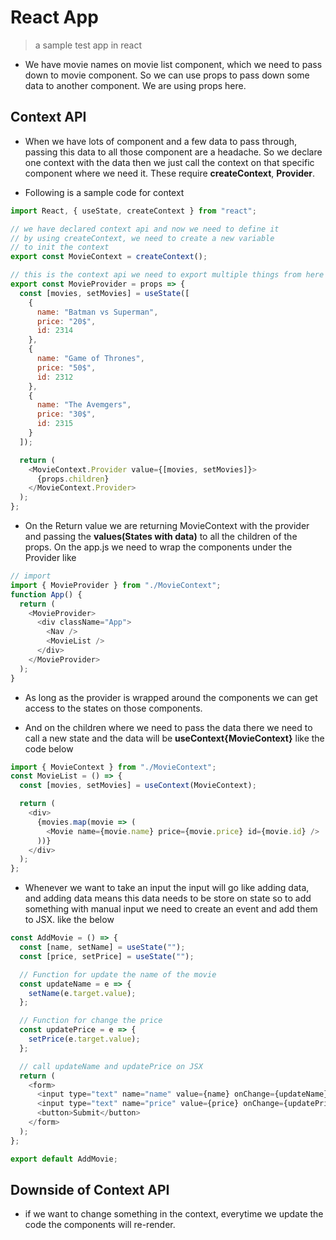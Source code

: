 # React App

> a sample test app in react

- We have movie names on movie list component, which we need to pass down to movie component. So we can use props to pass down some data to another component. We are using props here.

## Context API

- When we have lots of component and a few data to pass through, passing this data to all those component are a headache. So we declare one context with the data then we just call the context on that specific component where we need it. These require **createContext**, **Provider**.

- Following is a sample code for context

```js
import React, { useState, createContext } from "react";

// we have declared context api and now we need to define it
// by using createContext, we need to create a new variable
// to init the context
export const MovieContext = createContext();

// this is the context api we need to export multiple things from here
export const MovieProvider = props => {
  const [movies, setMovies] = useState([
    {
      name: "Batman vs Superman",
      price: "20$",
      id: 2314
    },
    {
      name: "Game of Thrones",
      price: "50$",
      id: 2312
    },
    {
      name: "The Avemgers",
      price: "30$",
      id: 2315
    }
  ]);

  return (
    <MovieContext.Provider value={[movies, setMovies]}>
      {props.children}
    </MovieContext.Provider>
  );
};
```

- On the Return value we are returning MovieContext with the provider and passing the **values(States with data)** to all the children of the props. On the app.js we need to wrap the components under the Provider like

```js
// import
import { MovieProvider } from "./MovieContext";
function App() {
  return (
    <MovieProvider>
      <div className="App">
        <Nav />
        <MovieList />
      </div>
    </MovieProvider>
  );
}
```

- As long as the provider is wrapped around the components we can get access to the states on those components.

- And on the children where we need to pass the data there we need to call a new state and the data will be **useContext{MovieContext}** like the code below

```js
import { MovieContext } from "./MovieContext";
const MovieList = () => {
  const [movies, setMovies] = useContext(MovieContext);

  return (
    <div>
      {movies.map(movie => (
        <Movie name={movie.name} price={movie.price} id={movie.id} />
      ))}
    </div>
  );
};
```

- Whenever we want to take an input the input will go like adding data, and adding data means this data needs to be store on state so to add something with manual input we need to create an event and add them to JSX. like the below

```js
const AddMovie = () => {
  const [name, setName] = useState("");
  const [price, setPrice] = useState("");

  // Function for update the name of the movie
  const updateName = e => {
    setName(e.target.value);
  };

  // Function for change the price
  const updatePrice = e => {
    setPrice(e.target.value);
  };

  // call updateName and updatePrice on JSX
  return (
    <form>
      <input type="text" name="name" value={name} onChange={updateName} />
      <input type="text" name="price" value={price} onChange={updatePrice} />
      <button>Submit</button>
    </form>
  );
};

export default AddMovie;
```

## Downside of Context API

- if we want to change something in the context, everytime we update the code the components will re-render.
